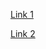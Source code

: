 [Link 1](https://dev.to/alexcoding42/set-up-typescript-eslint-husky-and-lint-staged-in-a-next-js-11-project-5g5j)

[Link 2](https://dev.to/hggonzalezdev/get-started-with-git-hooks-and-husky-2c3e)